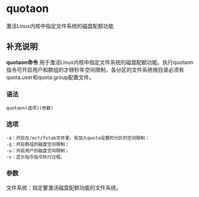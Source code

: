 quotaon
===

激活Linux内核中指定文件系统的磁盘配额功能

## 补充说明

**quotaon命令** 用于激活Linux内核中指定文件系统的磁盘配额功能。执行quotaon指令可开启用户和群组的才磅秒年空间限制，各分区的文件系统根目录必须有quota.user和quota.group配置文件。

### 语法  

```shell
quotaon(选项)(参数)
```

### 选项  

```shell
-a：开启在/ect/fstab文件里，有加入quota设置的分区的空间限制；
-g：开启群组的磁盘空间限制；
-u：开启用户的磁盘空间限制；
-v：显示指令指令执行过程。
```

### 参数  

文件系统：指定要激活磁盘配额功能的文件系统。


<!-- Linux命令行搜索引擎：https://jaywcjlove.github.io/linux-command/ -->